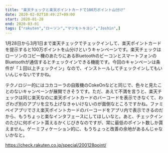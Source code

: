 ```yaml
---
title: "楽天チェックと楽天ポイントカードで100万ポイント山分け"
date: 2020-02-02T18:49:27+09:00
start: 2020-01-28
end: 2020-03-01
tags: ["rakuten","ローソン","マツモトキヨシ","Joshin",]
---
```


1月28日から3月1日まで楽天チェックでチェックインして、楽天ポイントカードを提示すると100万ポイントを山分けというキャンペーンです。楽天チェックはローソンのコピー機のあたりにあるBluetoothのビーコンとスマートフォンのBluetoothが通信するとチェックインできる機能です。今回のキャンペーンは条件が「１回以上チェックイン」なので、インストールしてチェックインしてもいいんじゃないですかね。

テクノロジー的にはコカコーラの自販機のCokeOnなどと同じで、色々と見たことのないキャンペーンが展開できそうです。ただ、あえて不満を言うと、楽天チェックは同じ楽天なのに楽天ポイントカードのバーコードを表示できなくて、わざわざ別のアプリを立ち上げなきゃいけないのが面倒なところですかね。ファミペイアプリでさえ楽天ポイントカードのバーコードをアプリ内で表示できるのだから、もうちょっと楽なインタフェースにしてほしいなと。あと、チェックインのたびに何ポイント貰えるかくじびきなのですが、常に最低のポイント数しか貰えません。ゲーミフィケーション的に、もうちょっと改善の余地があるんじゃないかなと。

https://check.rakuten.co.jp/special/200128point/
